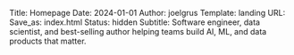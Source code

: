 Title: Homepage
Date: 2024-01-01
Author: joelgrus
Template: landing
URL: 
Save_as: index.html
Status: hidden
Subtitle: Software engineer, data scientist, and best-selling author helping teams build AI, ML, and data products that matter.
